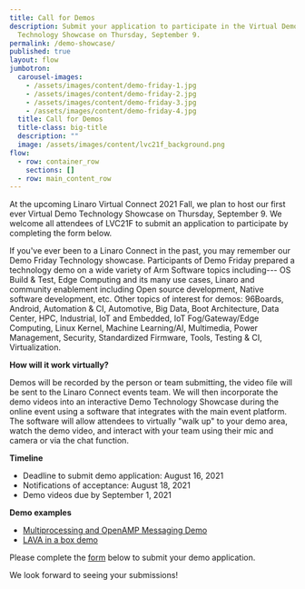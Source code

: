 ```yaml
---
title: Call for Demos
description: Submit your application to participate in the Virtual Demo
  Technology Showcase on Thursday, September 9.
permalink: /demo-showcase/
published: true
layout: flow
jumbotron:
  carousel-images:
    - /assets/images/content/demo-friday-1.jpg
    - /assets/images/content/demo-friday-2.jpg
    - /assets/images/content/demo-friday-3.jpg
    - /assets/images/content/demo-friday-4.jpg
  title: Call for Demos
  title-class: big-title
  description: ""
  image: /assets/images/content/lvc21f_background.png
flow:
  - row: container_row
    sections: []
  - row: main_content_row
---
```

At the upcoming Linaro Virtual Connect 2021 Fall, we plan to host our first ever Virtual Demo Technology Showcase on Thursday, September 9. We welcome all attendees of LVC21F to submit an application to participate by completing the form below. 

If you've ever been to a Linaro Connect in the past, you may remember our Demo Friday Technology showcase. Participants of Demo Friday prepared a technology demo on a wide variety of Arm Software topics including--- OS Build & Test, Edge Computing and its many use cases, Linaro and community enablement including Open source development, Native software development, etc. Other topics of interest for demos: 96Boards, Android, Automation & CI, Automotive, Big Data, Boot Architecture, Data Center, HPC, Industrial, IoT and Embedded, IoT Fog/Gateway/Edge Computing, Linux Kernel, Machine Learning/AI, Multimedia, Power Management, Security, Standardized Firmware, Tools, Testing & CI, Virtualization. 

**How will it work virtually?**

Demos will be recorded by the person or team submitting, the video file will be sent to the Linaro Connect events team. We will then incorporate the demo videos into an interactive Demo Technology Showcase during the online event using a software that integrates with the main event platform. The software will allow attendees to virtually "walk up" to your demo area, watch the demo video, and interact with your team using their mic and camera or via the chat function.

**Timeline**

* Deadline to submit demo application: August 16, 2021 
* Notifications of acceptance: August 18, 2021 
* Demo videos due by September 1, 2021 

**Demo examples**

* [Multiprocessing and OpenAMP Messaging Demo](https://www.youtube.com/watch?v=mY2G78jal3Y)
* [LAVA in a box demo](https://www.youtube.com/watch?v=G9XlAtHsyFM) 



Please complete the [form](https://www.cognitoforms.com/Linaro1/DemoApplicationLVC21F) below to submit your demo application. 

We look forward to seeing your submissions!

<div class="cognito">
<script src="https://www.cognitoforms.com/s/KvRQmIn2dku6k6gGP711jw"></script>
<script>Cognito.load("forms",{ id: "21" });</script>
</div>